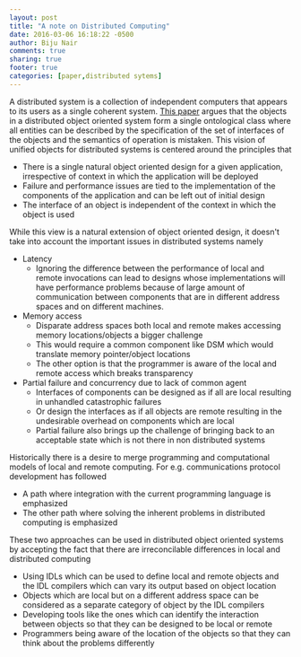 ```yaml
---
layout: post
title: "A note on Distributed Computing"
date: 2016-03-06 16:18:22 -0500
author: Biju Nair
comments: true
sharing: true
footer: true
categories: [paper,distributed sytems]
---
```

A distributed system is a collection of independent computers that appears to its users as a single coherent system. [This paper](http://theory.stanford.edu/people/jcm/cs358-96/spring-os.ps) argues that the objects in a distributed object oriented system form a single ontological class where all entities can be described by the specification of the set of interfaces of the objects and the semantics of operation is mistaken. This vision of unified objects for distributed systems is centered around the principles that
<!-- more -->
  - There is a single natural object oriented design for a given application, irrespective of context in which the application will be deployed
  - Failure and performance issues are tied to the implementation of the components of the application and can be left out of initial design
  - The interface of an object is independent of the context in which the object is used

While this view is a natural extension of object oriented design, it doesn't take into account the important issues in distributed systems namely

  - Latency
    - Ignoring the difference between the performance of local and remote invocations can lead to designs whose implementations will have performance problems because of large amount of communication between components that are in different address spaces and on different machines.
  - Memory access
    - Disparate address spaces both local and remote makes accessing memory locations/objects a bigger challenge
    - This would require a common component like DSM which would translate memory pointer/object locations
    - The other option is that the programmer is aware of the local and remote access which breaks transparency
  - Partial failure and concurrency due to lack of common agent
    - Interfaces of components can be designed as if all are local resulting in unhandled catastrophic failures
    - Or design the interfaces as if all objects are remote resulting in the undesirable overhead on components which are local
    - Partial failure also brings up the challenge of bringing back to an acceptable state which is not there in non distributed systems

Historically there is a desire to merge programming and computational models of local and remote computing. For e.g. communications protocol development has followed

  - A path where integration with the current programming language is emphasized
  - The other path where solving the inherent problems in distributed computing is emphasized

These two approaches can be used in distributed object oriented systems by accepting the fact that there are irreconcilable differences in local and distributed computing

  - Using IDLs which can be used to define local and remote objects and the IDL compilers which can vary its output based on object location
  - Objects which are local but on a different address space can be considered as a separate category of object by the IDL compilers
  - Developing tools like the ones which can identify the interaction between objects so that they can be designed to be local or remote
  - Programmers being aware of the location of the objects so that they can think about the problems differently
